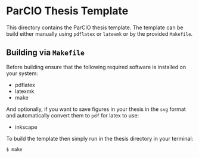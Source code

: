 # ParCIO Thesis Template

This directory contains the ParCIO thesis template. The template can be build
either manually using `pdflatex` or `latexmk` or by the provided `Makefile`.

## Building via `Makefile`

Before building ensure that the following required software is installed on your system:
- pdflatex
- latexmk
- make

And optionally, if you want to save figures in your thesis in the `svg` format
and automatically convert them to `pdf` for latex to use:
- inkscape

To build the template then simply run in the thesis directory in your terminal:

```sh
$ make
```
